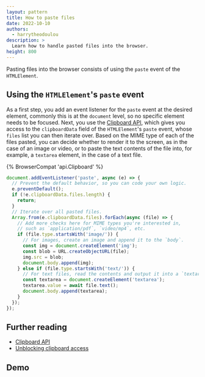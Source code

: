 ```yaml
---
layout: pattern
title: How to paste files
date: 2022-10-10
authors:
  - harrytheodoulou
description: >
  Learn how to handle pasted files into the browser.
height: 800
---
```


Pasting files into the browser consists of using the `paste` event of the `HTMLElement`.

## Using the `HTMLElement`'s `paste` event

As a first step, you add an event listener for the `paste` event at the desired element, commonly
this is at the `document` level, so no specific element needs to be focused. Next, you use the
[Clipboard API](https://developer.mozilla.org/docs/Web/API/Clipboard_API), which gives you access to
the `clipboardData` field of the `HTMLElement`'s `paste` event, whose `files` list you can then
iterate over. Based on the MIME type of each of the files pasted, you can decide whether to render
it to the screen, as in the case of an image or video, or to paste the text contents of the file
into, for example, a `textarea` element, in the case of a text file.

{% BrowserCompat 'api.Clipboard' %}

```js
document.addEventListener('paste', async (e) => {
  // Prevent the default behavior, so you can code your own logic.
  e.preventDefault();
  if (!e.clipboardData.files.length) {
    return;
  }
  // Iterate over all pasted files.
  Array.from(e.clipboardData.files).forEach(async (file) => {
    // Add more checks here for MIME types you're interested in,
    // such as `application/pdf`, `video/mp4`, etc.
    if (file.type.startsWith('image/')) {
      // For images, create an image and append it to the `body`.
      const img = document.createElement('img');
      const blob = URL.createObjectURL(file);
      img.src = blob;
      document.body.append(img);
    } else if (file.type.startsWith('text/')) {
      // For text files, read the contents and output it into a `textarea`.
      const textarea = document.createElement('textarea');
      textarea.value = await file.text();
      document.body.append(textarea);
    }
  });
});
```

## Further reading

- [Clipboard API](https://developer.mozilla.org/docs/Web/API/Clipboard_API)
- [Unblocking clipboard access](/async-clipboard/)

## Demo
